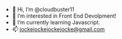 - 👋 Hi, I’m @cloudbuster11
- 👀 I’m interested in Front End Devolpment!
- 🌱 I’m currently learning Javascript.
- 📫 jockejockejockejocke@gmail.com

<!---
cloudbuster11/cloudbuster11 is a ✨ special ✨ repository because its `README.md` (this file) appears on your GitHub profile.
You can click the Preview link to take a look at your changes.
--->
